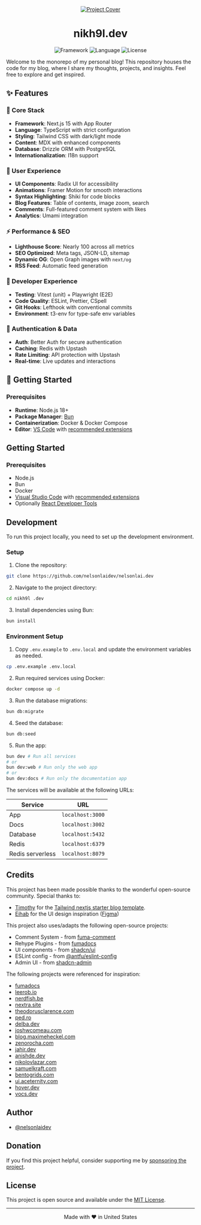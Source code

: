 <div align="center">
  <a href="https://nelsonlai.dev">
    <picture>
      <source media="(prefers-color-scheme: dark)" srcset="apps/web/public/images/dark-header.png">
      <img alt="Project Cover" src="apps/web/public/images/light-header.png">
    </picture>
  </a>

  <h1 align="center">
    nikh9l.dev
  </h1>

  <img src="https://img.shields.io/badge/Next.js-000000.svg?style=for-the-badge&logo=Next.js&labelColor=000" alt="Framework" />
  <img src="https://img.shields.io/github/languages/top/nelsonlaidev/nelsonlai.dev?style=for-the-badge&labelColor=000" alt="Language" />
  <img src="https://img.shields.io/github/license/nelsonlaidev/nelsonlai.dev?style=for-the-badge&labelColor=000" alt="License" />
</div>

Welcome to the monorepo of my personal blog! This repository houses the code for my blog, where I share my thoughts, projects, and insights. Feel free to explore and get inspired.

## ✨ Features

### 🚀 Core Stack
- **Framework**: Next.js 15 with App Router
- **Language**: TypeScript with strict configuration
- **Styling**: Tailwind CSS with dark/light mode
- **Content**: MDX with enhanced components
- **Database**: Drizzle ORM with PostgreSQL
- **Internationalization**: I18n support

### 🎨 User Experience
- **UI Components**: Radix UI for accessibility
- **Animations**: Framer Motion for smooth interactions
- **Syntax Highlighting**: Shiki for code blocks
- **Blog Features**: Table of contents, image zoom, search
- **Comments**: Full-featured comment system with likes
- **Analytics**: Umami integration

### ⚡ Performance & SEO
- **Lighthouse Score**: Nearly 100 across all metrics
- **SEO Optimized**: Meta tags, JSON-LD, sitemap
- **Dynamic OG**: Open Graph images with `next/og`
- **RSS Feed**: Automatic feed generation

### 🔧 Developer Experience
- **Testing**: Vitest (unit) + Playwright (E2E)
- **Code Quality**: ESLint, Prettier, CSpell
- **Git Hooks**: Lefthook with conventional commits
- **Environment**: t3-env for type-safe env variables

### 🔐 Authentication & Data
- **Auth**: Better Auth for secure authentication
- **Caching**: Redis with Upstash
- **Rate Limiting**: API protection with Upstash
- **Real-time**: Live updates and interactions

## 🚀 Getting Started

### Prerequisites

- **Runtime**: Node.js 18+ 
- **Package Manager**: [Bun](https://bun.sh)
- **Containerization**: Docker & Docker Compose
- **Editor**: [VS Code](https://code.visualstudio.com/) with [recommended extensions](.vscode/extensions.json)

## Getting Started

### Prerequisites

- Node.js
- Bun
- Docker
- [Visual Studio Code](https://code.visualstudio.com/) with [recommended extensions](.vscode/extensions.json)
- Optionally [React Developer Tools](https://chrome.google.com/webstore/detail/react-developer-tools/fmkadmapgofadopljbjfkapdkoienihi?hl=en)

## Development

To run this project locally, you need to set up the development environment.

### Setup

1. Clone the repository:

```bash
git clone https://github.com/nelsonlaidev/nelsonlai.dev
```

2. Navigate to the project directory:

```bash
cd nikh9l .dev
```

3. Install dependencies using Bun:

```bash
bun install
```

### Environment Setup

1. Copy `.env.example` to `.env.local` and update the environment variables as needed.

```bash
cp .env.example .env.local
```

2. Run required services using Docker:

```bash
docker compose up -d
```

3. Run the database migrations:

```bash
bun db:migrate
```

4. Seed the database:

```bash
bun db:seed
```

5. Run the app:

```bash
bun dev # Run all services
# or
bun dev:web # Run only the web app
# or
bun dev:docs # Run only the documentation app
```

The services will be available at the following URLs:

| Service          | URL              |
| ---------------- | ---------------- |
| App              | `localhost:3000` |
| Docs             | `localhost:3002` |
| Database         | `localhost:5432` |
| Redis            | `localhost:6379` |
| Redis serverless | `localhost:8079` |

## Credits

This project has been made possible thanks to the wonderful open-source community. Special thanks to:

- [Timothy](https://www.timlrx.com/) for the [Tailwind nextjs starter blog template](https://github.com/timlrx/tailwind-nextjs-starter-blog).
- [Eihab](https://www.eihabkhan.com/) for the UI design inspiration ([Figma](https://www.figma.com/community/file/1266863403759514317/geist-ui-kit-for-figma))

This project also uses/adapts the following open-source projects:

- Comment System - from [fuma-comment](https://github.com/fuma-nama/fuma-comment)
- Rehype Plugins - from [fumadocs](https://github.com/fuma-nama/fumadocs)
- UI components - from [shadcn/ui](https://github.com/shadcn-ui/ui)
- ESLint config - from [@antfu/eslint-config](https://github.com/antfu/eslint-config)
- Admin UI - from [shadcn-admin](https://github.com/satnaing/shadcn-admin)

The following projects were referenced for inspiration:

- [fumadocs](https://fumadocs.vercel.app/)
- [leerob.io](https://leerob.io/)
- [nerdfish.be](https://www.nerdfish.be/)
- [nextra.site](https://nextra.site/)
- [theodorusclarence.com](https://theodorusclarence.com/)
- [ped.ro](https://ped.ro/)
- [delba.dev](https://delba.dev/)
- [joshwcomeau.com](https://www.joshwcomeau.com/)
- [blog.maximeheckel.com](https://blog.maximeheckel.com/)
- [zenorocha.com](https://zenorocha.com/)
- [jahir.dev](https://jahir.dev/)
- [anishde.dev](https://anishde.dev/)
- [nikolovlazar.com](https://nikolovlazar.com/)
- [samuelkraft.com](https://samuelkraft.com/)
- [bentogrids.com](https://bentogrids.com/)
- [ui.aceternity.com](https://ui.aceternity.com/)
- [hover.dev](https://www.hover.dev/)
- [vocs.dev](https://vocs.dev/)

## Author

- [@nelsonlaidev](https://github.com/nelsonlaidev)

## Donation

If you find this project helpful, consider supporting me by [sponsoring the project](https://github.com/sponsors/nelsonlaidev).

## License

This project is open source and available under the [MIT License](LICENSE).

---

<p align="center">
Made with ❤️ in United States
</p>
